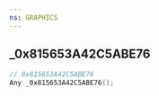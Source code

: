```yaml
---
ns: GRAPHICS
---
```

## _0x815653A42C5ABE76

```c
// 0x815653A42C5ABE76
Any _0x815653A42C5ABE76();
```

